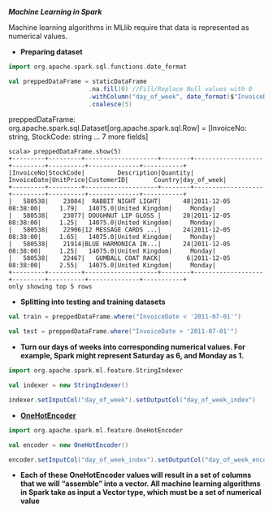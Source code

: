 **_Machine Learning in Spark_**

Machine learning algorithms in MLlib require that data is represented as numerical values. 

* **Preparing dataset**

```scala
import org.apache.spark.sql.functions.date_format

val preppedDataFrame = staticDataFrame
                      .na.fill(0) //Fill/Replace Null values with 0
                      .withColumn("day_of_week", date_format($"InvoiceDate", "EEEE"))  
                      .coalesce(5)
```
preppedDataFrame: org.apache.spark.sql.Dataset[org.apache.spark.sql.Row] = [InvoiceNo: string, StockCode: string ... 7 more fields]

```
scala> preppedDataFrame.show(5)
+---------+---------+--------------------+--------+-------------------+---------+----------+--------------+-----------+
|InvoiceNo|StockCode|         Description|Quantity|        InvoiceDate|UnitPrice|CustomerID|       Country|day_of_week|
+---------+---------+--------------------+--------+-------------------+---------+----------+--------------+-----------+
|   580538|    23084|  RABBIT NIGHT LIGHT|      48|2011-12-05 08:38:00|     1.79|   14075.0|United Kingdom|     Monday|
|   580538|    23077| DOUGHNUT LIP GLOSS |      20|2011-12-05 08:38:00|     1.25|   14075.0|United Kingdom|     Monday|
|   580538|    22906|12 MESSAGE CARDS ...|      24|2011-12-05 08:38:00|     1.65|   14075.0|United Kingdom|     Monday|
|   580538|    21914|BLUE HARMONICA IN...|      24|2011-12-05 08:38:00|     1.25|   14075.0|United Kingdom|     Monday|
|   580538|    22467|   GUMBALL COAT RACK|       6|2011-12-05 08:38:00|     2.55|   14075.0|United Kingdom|     Monday|
+---------+---------+--------------------+--------+-------------------+---------+----------+--------------+-----------+
only showing top 5 rows
```
* **Splitting into testing and training datasets**

```scala
val train = preppedDataFrame.where("InvoiceDate < '2011-07-01'")

val test = preppedDataFrame.where("InvoiceDate > '2011-07-01'")
```
* **Turn our days of weeks into corresponding numerical values. For example, Spark might represent Saturday as 6, and Monday as 1.**
```scala
import org.apache.spark.ml.feature.StringIndexer

val indexer = new StringIndexer()

indexer.setInputCol("day_of_week").setOutputCol("day_of_week_index")
```

* **[OneHotEncoder](https://stackoverflow.com/questions/42295001/how-to-interpret-results-of-spark-onehotencoder)**
```scala
import org.apache.spark.ml.feature.OneHotEncoder

val encoder = new OneHotEncoder()

encoder.setInputCol("day_of_week_index").setOutputCol("day_of_week_encoded")
```
* **Each of these OneHotEncoder values will result in a set of columns that we will “assemble” into a vector. All machine learning algorithms in Spark take as input a Vector type, which must be a set of numerical value**

